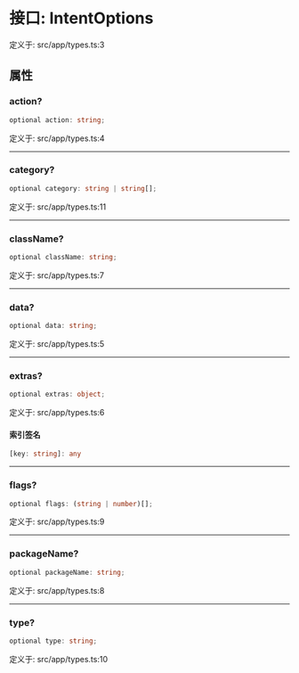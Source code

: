 # 接口: IntentOptions

定义于: src/app/types.ts:3

## 属性

### action?

```ts
optional action: string;
```

定义于: src/app/types.ts:4

***

### category?

```ts
optional category: string | string[];
```

定义于: src/app/types.ts:11

***

### className?

```ts
optional className: string;
```

定义于: src/app/types.ts:7

***

### data?

```ts
optional data: string;
```

定义于: src/app/types.ts:5

***

### extras?

```ts
optional extras: object;
```

定义于: src/app/types.ts:6

#### 索引签名

```ts
[key: string]: any
```

***

### flags?

```ts
optional flags: (string | number)[];
```

定义于: src/app/types.ts:9

***

### packageName?

```ts
optional packageName: string;
```

定义于: src/app/types.ts:8

***

### type?

```ts
optional type: string;
```

定义于: src/app/types.ts:10
